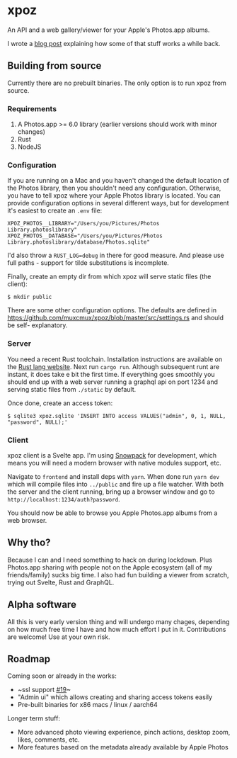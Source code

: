 # xpoz

An API and a web gallery/viewer for your Apple's Photos.app albums.

I wrote a [blog post](https://www.tonkata.com/posts/apple-photos/)
explaining how some of that stuff works a while back.

## Building from source

Currently there are no prebuilt binaries. The only option is to run xpoz from
source.

### Requirements

1. A Photos.app >= 6.0 library (earlier versions should work with minor changes)
2. Rust
3. NodeJS

### Configuration

If you are running on a Mac and you haven't changed the default location of the
Photos library, then you shouldn't need any configuration. Otherwise, you have
to tell xpoz where your Apple Photos library is located. You can provide
configuration options in several different ways, but for development it's
easiest to create an `.env` file:

    XPOZ_PHOTOS__LIBRARY="/Users/you/Pictures/Photos Library.photoslibrary"
    XPOZ_PHOTOS__DATABASE="/Users/you/Pictures/Photos Library.photoslibrary/database/Photos.sqlite"

I'd also throw a `RUST_LOG=debug` in there for good measure. And please use full
paths - support for tilde substitutions is incomplete.

Finally, create an empty dir from which xpoz will serve static files (the
client):

    $ mkdir public

There are some other configuration options. The defaults are defined in
https://github.com/muxcmux/xpoz/blob/master/src/settings.rs and should be self-
explanatory.

### Server

You need a recent Rust toolchain. Installation instructions are available on the
[Rust lang website](https://www.rust-lang.org/tools/install). Next run
`cargo run`. Although subsequent runt are instant, it does take e bit the first
time. If everything goes smoothly you should end up with a web server running a
graphql api on port 1234 and serving static files from `./static` by default.

Once done, create an access token:

```
$ sqlite3 xpoz.sqlite 'INSERT INTO access VALUES("admin", 0, 1, NULL, "password", NULL);'
```

### Client

xpoz client is a Svelte app. I'm using [Snowpack](https://www.snowpack.dev/)
for development, which means you will need a modern browser with native modules
support, etc.

Navigate to `frontend` and install deps with `yarn`. When done run `yarn dev`
which will compile files into `../public` and fire up a file watcher. With both
the server and the client running, bring up a browser window and go to
`http://localhost:1234/auth?password`.

You should now be able to browse you Apple Photos.app albums from a web browser.

## Why tho?

Because I can and I need something to hack on during lockdown. Plus Photos.app
sharing with people not on the Apple ecosystem (all of my friends/family) sucks
big time. I also had fun building a viewer from scratch, trying out Svelte, Rust
and GraphQL.

## Alpha software

All this is very early version thing and will undergo many chages, depending on
how much free time I have and how much effort I put in it. Contributions are
welcome! Use at your own risk.

## Roadmap

Coming soon or already in the works:

  * ~ssl support [#19](https://github.com/muxcmux/xpoz/issues/19)~
  * "Admin ui" which allows creating and sharing access tokens easily
  * Pre-built binaries for x86 macs / linux / aarch64

Longer term stuff:

  * More advanced photo viewing experience, pinch actions, desktop zoom, likes,
  comments, etc.
  * More features based on the metadata already available by Apple Photos
